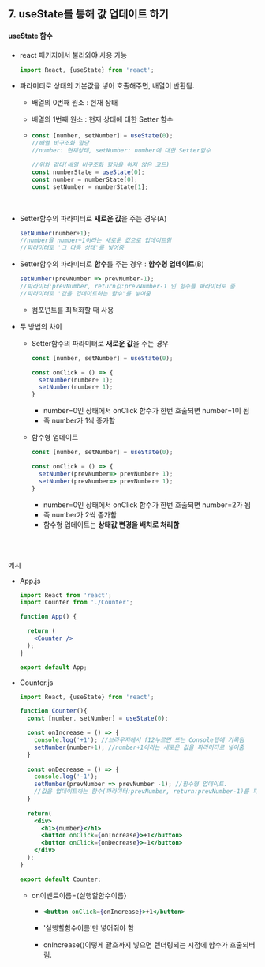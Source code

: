 ## 7. useState를 통해 값 업데이트 하기

#### useState 함수

- react 패키지에서 불러와야 사용 가능

  ```jsx
  import React, {useState} from 'react';
  ```

- 파라미터로 상태의 기본값을 넣어 호출해주면, 배열이 반환됨.

  - 배열의 0번째 원소 : 현재 상태

  - 배열의 1번째 원소 : 현재 상태에 대한 Setter 함수

  - ```jsx
    const [number, setNumber] = useState(0);
    //배열 비구조화 할당
    //number: 현재상태, setNumber: number에 대한 Setter함수
    ```

    ```jsx
    //위와 같다(배열 비구조화 할당을 하지 않은 코드)
    const numberState = useState(0);
    const number = numberState[0];
    const setNumber = numberState[1];
    ```

<br>

- Setter함수의 파라미터로 **새로운 값**을 주는 경우(A)

  ```jsx
  setNumber(number+1);
  //number을 number+1이라는 새로운 값으로 업데이트함
  //파라미터로 '그 다음 상태'를 넣어줌
  ```

- Setter함수의 파라미터로 **함수**를 주는 경우 : **함수형 업데이트**(B)

  ```jsx
  setNumber(prevNumber => prevNumber-1);
  //파라미터:prevNumber, return값:prevNumber-1 인 함수를 파라미터로 줌
  //파라미터로 '값을 업데이트하는 함수'를 넣어줌
  ```

  - 컴포넌트를 최적화할 때 사용

- 두 방법의 차이

  - Setter함수의 파라미터로 **새로운 값**을 주는 경우

    ```jsx
    const [number, setNumber] = useState(0);
    
    const onClick = () => {
      setNumber(number+ 1);
      setNumber(number+ 1);
    }
    ```

    - number=0인 상태에서 onClick 함수가 한번 호출되면 number=1이 됨
    - 즉 number가 1씩 증가함

  - 함수형 업데이트

    ```jsx
    const [number, setNumber] = useState(0);
    
    const onClick = () => {
      setNumber(prevNumber=> prevNumber+ 1);
      setNumber(prevNumber=> prevNumber+ 1);
    }
    ```

    - number=0인 상태에서 onClick 함수가 한번 호출되면 number=2가 됨
    - 즉 number가 2씩 증가함
    - 함수형 업데이트는 **상태값 변경을 배치로 처리함**

<br><br>

예시

- App.js

  ```jsx
  import React from 'react';
  import Counter from './Counter';
  
  function App() {
  
    return (
      <Counter />
    );
  }
  
  export default App;
  ```

- Counter.js

  ```jsx
  import React, {useState} from 'react';
  
  function Counter(){
    const [number, setNumber] = useState(0);
  
    const onIncrease = () => {
      console.log('+1'); //브라우저에서 f12누르면 뜨는 Console탭에 기록됨
      setNumber(number+1); //number+1이라는 새로운 값을 파라미터로 넣어줌
    }
    
    const onDecrease = () => {
      console.log('-1');
      setNumber(prevNumber => prevNumber -1); //함수형 업데이트. 
      //값을 업데이트하는 함수(파라미터:prevNumber, return:prevNumber-1)를 파라미터로 넣음
    }
    
    return(
      <div>
        <h1>{number}</h1>
        <button onClick={onIncrease}>+1</button>
        <button onClick={onDecrease}>-1</button>
      </div>
    );
  }
  
  export default Counter;
  ```

  - on이벤트이름={실행할함수이름}

    - ```jsx
      <button onClick={onIncrease}>+1</button>
      ```

    - '실행할함수이름'만 넣어줘야 함

    - onIncrease()이렇게 괄호까지 넣으면 렌더링되는 시점에 함수가 호출되버림.